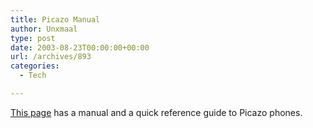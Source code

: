 ```yaml
---
title: Picazo Manual
author: Unxmaal
type: post
date: 2003-08-23T00:00:00+00:00
url: /archives/893
categories:
  - Tech

---
```

[This page][1] has a manual and a quick reference guide to Picazo phones.

 [1]: http://www.d3telecom.com/infovs1.htm